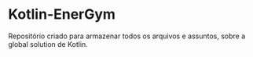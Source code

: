 # Kotlin-EnerGym
Repositório criado para armazenar todos os arquivos e assuntos, sobre a global solution de Kotlin.
